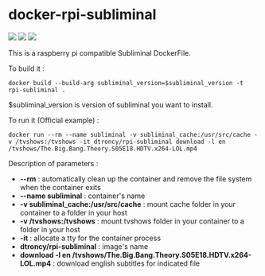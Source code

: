 # docker-rpi-subliminal

<img src="https://badgen.net/badge/platform/raspberry%20pi?list=1"/> <a href="https://hub.docker.com/r/dtroncy/rpi-subliminal"><img src="https://badgen.net/badge//docker?icon=docker"/></a> <a href="https://travis-ci.org/dtroncy/docker-rpi-subliminal"><img src="https://badgen.net/travis/babel/babel?icon=travis&label=build"/></a>

This is a raspberry pi compatible Subliminal DockerFile.

To build it :

    docker build --build-arg subliminal_version=$subliminal_version -t rpi-subliminal .

$subliminal_version is version of subliminal you want to install.

To run it (Official example) :

    docker run --rm --name subliminal -v subliminal_cache:/usr/src/cache -v /tvshows:/tvshows -it dtroncy/rpi-subliminal download -l en /tvshows/The.Big.Bang.Theory.S05E18.HDTV.x264-LOL.mp4

Description of parameters :
  - **--rm** : automatically clean up the container and remove the file system when the container exits
  - **--name subliminal** : container's name
  - **-v subliminal_cache:/usr/src/cache** : mount cache folder in your container to a folder in your host
  - **-v /tvshows:/tvshows** : mount tvshows folder in your container to a folder in your host
  - **-it** : allocate a tty for the container process
  - **dtroncy/rpi-subliminal** : image's name
  - **download -l en /tvshows/The.Big.Bang.Theory.S05E18.HDTV.x264-LOL.mp4** : download english subtitles for indicated file